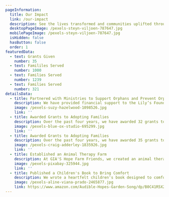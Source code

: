 ```yaml
---
pageInformation:
  title: Our Impact
  link: /our-impact
  description: See the lives transformed and communities uplifted through the work of Gia's Hope.
  desktopPageImage: /pexels-steyn-viljoen-787647.jpg
  mobilePageImage: /pexels-steyn-viljoen-787647.jpg
  isHidden: false
  hasButton: false
  order: 1
featuredData:
  - text: Grants Given
    number: 35
  - text: Famililes Served
    number: 1000
  - text: Families Served
    number: 1239
  - text: Families Served
    number: 321
detailsData:
  - title: Partnered with Ministries to Support Orphans and Prevent Orphanhood
    description: We have provided financial support to the Lily’s Foundation, a foster home in China dedicated to caring for children with special needs. This vital support ensures that these vulnerable orphans receive the love, care, and resources they need to thrive. Through collaborations with organizations such as HopeStation, Unity4Orphans, OpenHearts Nicaragua, Tesoros de Dios, and Open Hearts for Orphans, we have financially supported orphan-prevention care ministries. These efforts focus on preserving vulnerable families by providing medical care, education, and essential resources to meet their basic needs.
    image: /pexels-suzy-hazelwood-1098526.jpg
    link: ''
  - title: Awarded Grants to Adopting Families
    description: Over the past four years, we have awarded 32 grants to families pursuing adoption, helping make their dreams of providing a loving home to children in need a reality.
    image: /pexels-blue-ox-studio-695299.jpg
    link: ''
  - title: Awarded Grants to Adopting Families
    description: Over the past four years, we have awarded 35 grants to families pursuing adoption, helping make their dreams of providing a loving home to children in need a reality.
    image: /pexels-craig-adderley-1835926.jpg
    link: ''
  - title: Established an Animal Therapy Farm
    description: At GIA'S Hope Farm Friends, we created an animal therapy farm to bring joy, love, and healing through God's creation. This initiative offers individuals, especially those experiencing emotional or physical challenges, an opportunity to experience nurturing care and connection with animals.
    image: /pexels-pixabay-325944.jpg
    link: ''
  - title: Published a Children's Book to Bring Comfort
    description: We wrote a heartfelt children's book designed to comfort families grieving a loss. This resource helps minister to the hearts of both parents and children experiencing pain after a tragedy. All proceeds from book sales are donated back to the GIA'S Hope Foundation.
    image: /pexels-aline-viana-prado-2465877.jpg
    link: https://www.amazon.com/Audible-Hopes-Garden-Song/dp/B0C41R5X2N
---
```


